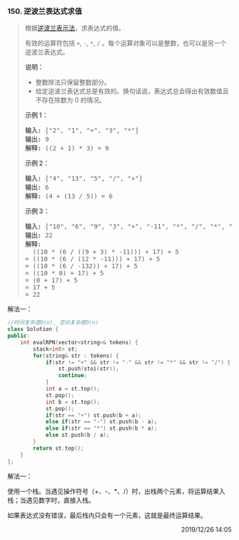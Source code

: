 ### 150. 逆波兰表达式求值

> <div class="notranslate"><p>根据<a href="https://baike.baidu.com/item/%E9%80%86%E6%B3%A2%E5%85%B0%E5%BC%8F/128437">逆波兰表示法</a>，求表达式的值。</p>
> 
> <p>有效的运算符包括&nbsp;<code>+</code>,&nbsp;<code>-</code>,&nbsp;<code>*</code>,&nbsp;<code>/</code>&nbsp;。每个运算对象可以是整数，也可以是另一个逆波兰表达式。</p>
> 
> <p><strong>说明：</strong></p>
> 
> <ul>
> 	<li>整数除法只保留整数部分。</li>
> 	<li>给定逆波兰表达式总是有效的。换句话说，表达式总会得出有效数值且不存在除数为 0 的情况。</li>
> </ul>
> 
> <p><strong>示例&nbsp;1：</strong></p>
> 
> <pre><strong>输入:</strong> ["2", "1", "+", "3", "*"]
> <strong>输出:</strong> 9
> <strong>解释:</strong> ((2 + 1) * 3) = 9
> </pre>
> 
> <p><strong>示例&nbsp;2：</strong></p>
> 
> <pre><strong>输入:</strong> ["4", "13", "5", "/", "+"]
> <strong>输出:</strong> 6
> <strong>解释:</strong> (4 + (13 / 5)) = 6
> </pre>
> 
> <p><strong>示例&nbsp;3：</strong></p>
> 
> <pre><strong>输入:</strong> ["10", "6", "9", "3", "+", "-11", "*", "/", "*", "17", "+", "5", "+"]
> <strong>输出:</strong> 22
> <strong>解释:</strong> 
>   ((10 * (6 / ((9 + 3) * -11))) + 17) + 5
> = ((10 * (6 / (12 * -11))) + 17) + 5
> = ((10 * (6 / -132)) + 17) + 5
> = ((10 * 0) + 17) + 5
> = (0 + 17) + 5
> = 17 + 5
> = 22</pre>
> </div>

解法一：
```cpp
//时间复杂度O(n), 空间复杂度O(n)
class Solution {
public:
    int evalRPN(vector<string>& tokens) {
        stack<int> st;
        for(string& str : tokens) {
            if(str != "+" && str != "-" && str != "*" && str != "/") {
                st.push(stoi(str));
                continue;
            }
            int a = st.top();
            st.pop();
            int b = st.top();
            st.pop();
            if(str == "+") st.push(b + a);
            else if(str == "-") st.push(b - a);
            else if(str == "*") st.push(b * a);
            else st.push(b / a);
        }
        return st.top();
    }
};
```

解法一：

使用一个栈。当遇见操作符号（+、-、*、/）时，出栈两个元素，将运算结果入栈；当遇见数字时，直接入栈。

如果表达式没有错误，最后栈内只会有一个元素，这就是最终运算结果。

<div style="text-align: right"> 2019/12/26 14:05 </div>
